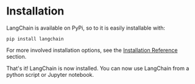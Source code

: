 # Installation

LangChain is available on PyPi, so to it is easily installable with: 

```
pip install langchain
```

For more involved installation options, see the [Installation Reference](/referece/installation.md) section.

That's it! LangChain is now installed. You can now use LangChain from a python script or Jupyter notebook.
